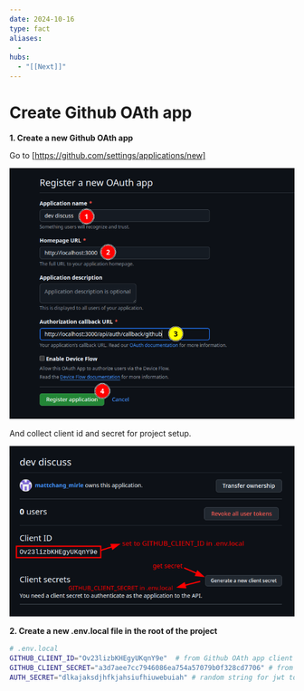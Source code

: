 ```yaml
---
date: 2024-10-16
type: fact
aliases:
  -
hubs:
  - "[[Next]]"
---
```


# Create Github OAth app
 
**1. Create a new Github OAth app**

Go to [https://github.com/settings/applications/new]

![create-github-oath-app.png](../../assets/imgs/create-github-oath-app.png)

And collect client id and secret for project setup.

![collect-id-n-secret.png](../../assets/imgs/collect-id-n-secret.png)



**2. Create a new .env.local file in the root of the project**

```bash
# .env.local 
GITHUB_CLIENT_ID="Ov23lizbKHEgyUKqnY9e"  # from Github OAth app client id
GITHUB_CLIENT_SECRET="a3d7aee7cc7946086ea754a57079b0f328cd7706" # from Github OAth app client secret
AUTH_SECRET="dlkajaksdjhfkjahsiufhiuwebuiah" # random string for jwt token
```

